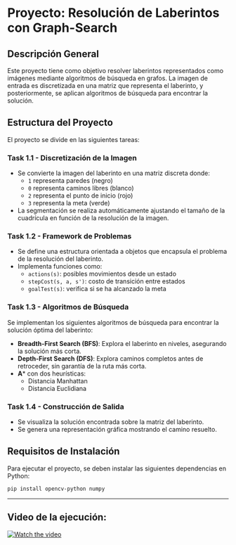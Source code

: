 # Proyecto: Resolución de Laberintos con Graph-Search

## Descripción General
Este proyecto tiene como objetivo resolver laberintos representados como imágenes mediante algoritmos de búsqueda en grafos. La imagen de entrada es discretizada en una matriz que representa el laberinto, y posteriormente, se aplican algoritmos de búsqueda para encontrar la solución.

## Estructura del Proyecto
El proyecto se divide en las siguientes tareas:

### **Task 1.1 - Discretización de la Imagen**
- Se convierte la imagen del laberinto en una matriz discreta donde:
  - `1` representa paredes (negro)
  - `0` representa caminos libres (blanco)
  - `2` representa el punto de inicio (rojo)
  - `3` representa la meta (verde)
- La segmentación se realiza automáticamente ajustando el tamaño de la cuadrícula en función de la resolución de la imagen.

### **Task 1.2 - Framework de Problemas**
- Se define una estructura orientada a objetos que encapsula el problema de la resolución del laberinto.
- Implementa funciones como:
  - `actions(s)`: posibles movimientos desde un estado
  - `stepCost(s, a, s')`: costo de transición entre estados
  - `goalTest(s)`: verifica si se ha alcanzado la meta

### **Task 1.3 - Algoritmos de Búsqueda**
Se implementan los siguientes algoritmos de búsqueda para encontrar la solución óptima del laberinto:
- **Breadth-First Search (BFS)**: Explora el laberinto en niveles, asegurando la solución más corta.
- **Depth-First Search (DFS)**: Explora caminos completos antes de retroceder, sin garantía de la ruta más corta.
- **A*** con dos heurísticas:
  - Distancia Manhattan
  - Distancia Euclidiana

### **Task 1.4 - Construcción de Salida**
- Se visualiza la solución encontrada sobre la matriz del laberinto.
- Se genera una representación gráfica mostrando el camino resuelto.

## Requisitos de Instalación
Para ejecutar el proyecto, se deben instalar las siguientes dependencias en Python:

```sh
pip install opencv-python numpy
```

---

## Video de la ejecución:

[![Watch the video](https://img.youtube.com/vi/TvhOjY4-IrA/0.jpg)](https://youtu.be/TvhOjY4-IrA)
